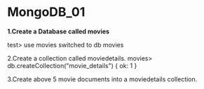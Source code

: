 # MongoDB_01
**1.Create a Database called movies**

test> use movies
switched to db movies

2.Create a collection called moviedetails.
movies> db.createCollection("movie_details")
{ ok: 1 }

3.Create above 5 movie documents into a moviedetails collection.


